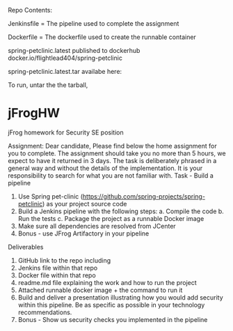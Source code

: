 Repo Contents:

Jenkinsfile = The pipeline used to complete the assignment

Dockerfile = The dockerfile used to create the runnable container

spring-petclinic.latest published to dockerhub docker.io/flightlead404/spring-petclinic

spring-petclinic.latest.tar availabe here:

To run, untar the the tarball, 




# jFrogHW
jFrog homework for Security SE position

Assignment:
Dear candidate,
Please find below the home assignment for you to complete.
The assignment should take you no more than 5 hours, we expect to have it returned in 3 days.
The task is deliberately phrased in a general way and without the details of the implementation. It is your responsibility to search for what you are not familiar with.
Task - Build a pipeline
1. Use Spring pet-clinic (https://github.com/spring-projects/spring-petclinic) as your project source code
2. Build a Jenkins pipeline with the following steps:
a. Compile the code
b. Run the tests
c. Package the project as a runnable Docker image
3. Make sure all dependencies are resolved from JCenter
4. Bonus - use JFrog Artifactory in your pipeline

Deliverables
1. GitHub link to the repo including
1. Jenkins file within that repo
2. Docker file within that repo
3. readme.md file explaining the work and how to run the project
2. Attached runnable docker image + the command to run it
3. Build and deliver a presentation illustrating how you would add security within this
pipeline. Be as specific as possible in your technology recommendations.
4. Bonus - Show us security checks you implemented in the pipeline
